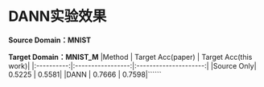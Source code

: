 # DANN实验效果


**Source Domain：MNIST** 

**Target Domain：MNIST_M**
|Method     | Target Acc(paper) | Target Acc(this work)|
|:----------:|:-----------------:|:---------------------:|
|Source Only| 0.5225            | 0.5581|
|DANN       | 0.7666            | 0.7598|``````
